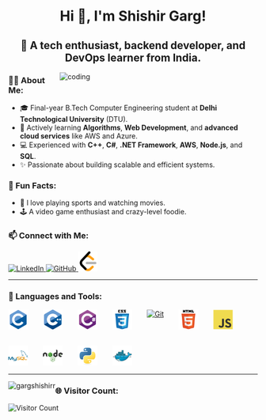 <link rel="stylesheet" type="text/css" href="https://cdn.jsdelivr.net/gh/devicons/devicon@latest/devicon.min.css" />

<div>
  <h1 align="center">Hi 👋, I'm Shishir Garg!</h1>
  <h2 align="center">🚀 A tech enthusiast, backend developer, and DevOps learner from India.</h2>
  <img align="right" alt="coding" width="400" src="https://camo.githubusercontent.com/2366b34bb903c09617990fb5fff4622f3e941349e846ddb7e73df872a9d21233/68747470733a2f2f63646e2e6472696262626c652e636f6d2f75736572732f3733303730332f73637265656e73686f74732f363538313234332f6176656e746f2e676966">
</div>

### 👨‍💻 About Me:
- 🎓 Final-year B.Tech Computer Engineering student at **Delhi Technological University** (DTU).
- 🔭 Actively learning **Algorithms**, **Web Development**, and **advanced cloud services** like AWS and Azure.
- 💻 Experienced with **C++**, **C#**, **.NET Framework**, **AWS**, **Node.js**, and **SQL**.
- ✨ Passionate about building scalable and efficient systems.

### 🌟 Fun Facts:
- 🎸 I love playing sports and watching movies.
- 🕹️ A video game enthusiast and crazy-level foodie.

### 📫 Connect with Me:
<p>
  <a href="https://www.linkedin.com/in/shishir-garg-86a308209/" target="_blank" rel="noreferrer">
    <img src="https://cdn.jsdelivr.net/gh/devicons/devicon/icons/linkedin/linkedin-original.svg" alt="LinkedIn" width="40" height="40"/>
  </a>
  <a href="https://github.com/gargshishirr" target="_blank" rel="noreferrer">
    <img src="https://1000logos.net/wp-content/uploads/2021/05/GitHub-logo.png" alt="GitHub" width="70" height="40" />
  </a>
  <a href="https://leetcode.com/hawkeye101" target="_blank" rel="noreferrer">
    <img src="https://raw.githubusercontent.com/Kanawanagasaki/vsc-leetcode/master/images/logo.png" alt="LeetCode" width="40" height="40" />
  </a>
</p>

---

### 🔧 Languages and Tools:
<div style="display: flex; flex-wrap: wrap; gap: 30px;">
  <a href="https://www.cprogramming.com/" target="_blank" rel="noreferrer">
    <img src="https://raw.githubusercontent.com/devicons/devicon/master/icons/c/c-original.svg" alt="C" width="40" height="40"/>
  </a>
  <a href="https://www.w3schools.com/cpp/" target="_blank" rel="noreferrer">
    <img src="https://raw.githubusercontent.com/devicons/devicon/master/icons/cplusplus/cplusplus-original.svg" alt="C++" width="40" height="40"/>
  </a>
  <a href="https://learn.microsoft.com/en-us/dotnet/csharp/" target="_blank" rel="noreferrer">
    <img src="https://raw.githubusercontent.com/devicons/devicon/master/icons/csharp/csharp-original.svg" alt="C#" width="40" height="40"/>
  </a>
  <a href="https://www.w3schools.com/css/" target="_blank" rel="noreferrer">
    <img src="https://raw.githubusercontent.com/devicons/devicon/master/icons/css3/css3-original-wordmark.svg" alt="CSS3" width="40" height="40"/>
  </a>
  <a href="https://git-scm.com/" target="_blank" rel="noreferrer">
    <img src="https://www.vectorlogo.zone/logos/git-scm/git-scm-icon.svg" alt="Git" width="40" height="40"/>
  </a>
  <a href="https://www.w3.org/html/" target="_blank" rel="noreferrer">
    <img src="https://raw.githubusercontent.com/devicons/devicon/master/icons/html5/html5-original-wordmark.svg" alt="HTML5" width="40" height="40"/>
  </a>
  <a href="https://developer.mozilla.org/en-US/docs/Web/JavaScript" target="_blank" rel="noreferrer">
    <img src="https://raw.githubusercontent.com/devicons/devicon/master/icons/javascript/javascript-original.svg" alt="JavaScript" width="40" height="40"/>
  </a>
  <a href="https://www.mysql.com/" target="_blank" rel="noreferrer">
    <img src="https://raw.githubusercontent.com/devicons/devicon/master/icons/mysql/mysql-original-wordmark.svg" alt="MySQL" width="40" height="40"/>
  </a>
  <a href="https://nodejs.org" target="_blank" rel="noreferrer">
    <img src="https://raw.githubusercontent.com/devicons/devicon/master/icons/nodejs/nodejs-original-wordmark.svg" alt="Node.js" width="40" height="40"/>
  </a>
  <a href="https://www.python.org" target="_blank" rel="noreferrer">
    <img src="https://raw.githubusercontent.com/devicons/devicon/master/icons/python/python-original.svg" alt="Python" width="40" height="40"/>
  </a>
  <a href="https://www.geeksforgeeks.org/docker-tutorial/" target="_blank" rel="noreferrer">
    <img src="https://raw.githubusercontent.com/devicons/devicon/master/icons/docker/docker-original.svg" alt="Docker" width="40" height="40"/>
  </a>
</div>

---
<p><img align="left" src="https://github-readme-stats.vercel.app/api/top-langs?username=gargshishirr&show_icons=true&locale=en&layout=compact" alt="gargshishirr" /></p>

### 🌐 Visitor Count:
![Visitor Count](https://komarev.com/ghpvc/?username=gargshishirr&label=Profile%20Views&color=0e75b6&style=flat)
